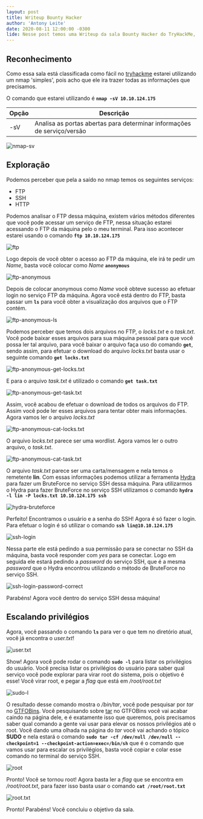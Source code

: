 ```yaml
---
layout: post
title: Writeup Bounty Hacker
author: 'Antony Leite'
date: 2020-08-11 12:00:00 -0300
lide: Nesse post temos uma Writeup da sala Bounty Hacker do TryHackMe, que explora o uso dos serviços FTP, SSH, HTTP, onde é necessário o uso das ferramentas Nmap e Hydra juntamente do método de BruteForce, e também nessa sala utilizamos o TAR para efetuar o escalamento de privilégios.
---
```


## Reconhecimento

Como essa sala está classificada como fácil no [tryhackme](https://tryhackme.com/) estarei utilizando um nmap 'simples', pois acho que ele ira trazer todas as informações que precisamos.

O comando que estarei utilizando é **`nmap -sV 10.10.124.175`**

<table class="table">
  <thead>
    <tr>
      <th scope="col">Opção</th>
      <th scope="col">Descrição</th>
    </tr>
  </thead>
  <tbody>
    <tr>
      <td>-sV</td>
      <td>Analisa as portas abertas para determinar informações de serviço/versão</td>
    </tr>
  </tbody>
</table>

![nmap-sv](https://i.imgur.com/Vzdzp6e.png)

## Exploração

Podemos perceber que pela a saído no nmap temos os seguintes serviços:

- FTP
- SSH
- HTTP

Podemos analisar o FTP dessa máquina, existem vários métodos diferentes que você pode acessar um serviço de FTP, nessa situação estarei acessando o FTP da máquina pelo o meu terminal. Para isso acontecer estarei usando o comando **`ftp 10.10.124.175`**

![ftp](https://i.imgur.com/oMxegzT.png)

Logo depois de você obter o acesso ao FTP da máquina, ele irá te pedir um *Name*, basta você colocar como *Name*  **`anonymous`**

![ftp-anonymous](https://i.imgur.com/oIqYwTL.png)

Depois de colocar anonymous como *Name* você obteve sucesso ao efetuar login no serviço FTP da máquina. Agora você está dentro do FTP, basta passar um **`ls`** para você obter a visualização dos arquivos que o FTP contém.

![ftp-anonymous-ls](https://i.imgur.com/qWuREbW.png)

Podemos perceber que temos dois arquivos no FTP, o *locks.txt* e o *task.txt*. Você pode baixar esses arquivos para sua máquina pessoal para que você possa ler tal arquivo, para você baixar o arquivo faça uso do comando **`get`**, sendo assim, para efetuar o download do arquivo *locks.txt* basta usar o seguinte comando **`get locks.txt`**

![ftp-anonymous-get-locks.txt](https://i.imgur.com/9NgiVa0.png)

E para o arquivo *task.txt* é utilizado o comando **`get task.txt`**

![ftp-anonymous-get-task.txt](https://i.imgur.com/vwUVE2Q.png)

Assim, você acabou de efetuar o download de todos os arquivos do FTP. Assim você pode ler esses arquivos para tentar obter mais informações. Agora vamos ler o arquivo *locks.txt*

![ftp-anonymous-cat-locks.txt](https://i.imgur.com/7TcgUDI.png)

O arquivo *locks.txt* parece ser uma wordlist. Agora vamos ler o outro arquivo, o *task.txt*.

![ftp-anonymous-cat-task.txt](https://i.imgur.com/OhgVO1Q.png)

O arquivo *task.txt* parece ser uma carta/mensagem e nela temos o remetente **lin**. Com essas informações podemos utilizar a ferramenta [Hydra](https://initone.com.br/HydraBruteForce/) para fazer um BruteForce no serviço SSH dessa máquina.
Para utilizarmos o Hydra para fazer BruteForce no serviço SSH utilizamos o comando **`hydra -l lin -P locks.txt 10.10.124.175 ssh`** 

![hydra-bruteforce](https://i.imgur.com/Lg4kxgS.png)

Perfeito! Encontramos o usuário e a senha do SSH! Agora é só fazer o login. Para efetuar o login é só utilizar o comando **`ssh lin@10.10.124.175`**

![ssh-login](https://i.imgur.com/yExFBaZ.png)

Nessa parte ele está pedindo a sua permissão para se conectar no SSH da máquina, basta você responder com *yes* para se conectar. Logo em seguida ele estará pedindo a *password* do serviço SSH, que é a mesma *password* que o Hydra encontrou utilizando o método de BruteForce no serviço SSH.

![ssh-login-password-correct](https://i.imgur.com/Z74kPkK.png)

Parabéns! Agora você dentro do serviço SSH dessa máquina!

## Escalando privilégios

Agora, você passando o comando **`ls`** para ver o que tem no diretório atual, você já encontra o *user.txt*!

![user.txt](https://i.imgur.com/Dv2AIvT.png)

Show! Agora você pode rodar o comando **`sudo -l`** para listar os privilégios do usuário. Você precisa listar os privilégios do usuário para saber qual serviço você pode explorar para virar root do sistema, pois o objetivo é esse! Você virar root, e pegar a *flag* que está em */root/root.txt*

![sudo-l](https://i.imgur.com/EGM6TEp.png)

O resultado desse comando mostra o */bin/tar*, você pode pesquisar por *tar* no [GTFOBins](https://gtfobins.github.io/).
Você pesquisando sobre [tar](https://gtfobins.github.io/gtfobins/tar/) no GTFOBins você vai acabar caindo na página dele, e é exatamente isso que queremos, pois precisamos saber qual comando a gente vai usar para elevar os nossos privilégios até o root. Você dando uma olhada na página do *tar* você vai achando o tópico **SUDO** e nela estará o comando **`sudo tar -cf /dev/null /dev/null --checkpoint=1 --checkpoint-action=exec=/bin/sh`** que é o comando que vamos usar para escalar os privilégios, basta você copiar e colar esse comando no terminal do serviço SSH.

![root](https://i.imgur.com/63jLuG3.png)

Pronto! Você se tornou root! Agora basta ler a *flag* que se encontra em */root/root.txt*, para fazer isso basta usar o comando **`cat /root/root.txt`**

![root.txt](https://i.imgur.com/OuDTlnW.png)

Pronto! Parabéns! Você concluiu o objetivo da sala.
